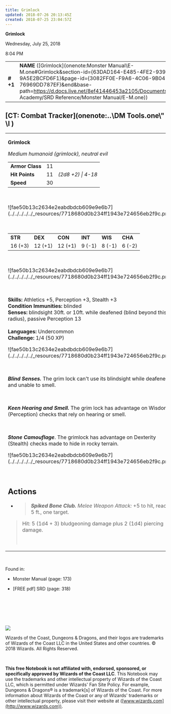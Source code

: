```yaml
---
title: Grimlock
updated: 2018-07-26 20:13:45Z
created: 2018-07-25 23:04:57Z
---
```


**Grimlock**

Wednesday, July 25, 2018

8:04 PM

|           |                                                                                                                                                                                                                                                                                          |        |        |        |     |       |       |
|-----------|------------------------------------------------------------------------------------------------------------------------------------------------------------------------------------------------------------------------------------------------------------------------------------------|--------|--------|--------|-----|-------|-------|
| **\# +1** | **NAME** ([Grimlock](onenote:Monster Manual\\E-M.one#Grimlock&section-id={63DAD164-E485-4FE2-939F-9A5E2BCFD6F1}&page-id={3082FF0E-F9A6-4C06-9B04-76969DD787EF}&end&base-path=https://d.docs.live.net/8ef41446453a2105/Documents/Adventure Academy/SRD Reference/Monster Manual/E-M.one)) | **11** | **11** | **11** | \-  | Notes | 50 XP |

## [CT: Combat Tracker](onenote:..\\DM Tools.one\\" \l )

<table><tbody><tr class="odd"><td><p><strong>Grimlock</strong></p><p><em>Medium humanoid (grimlock), neutral evil<br />
</em></p><table><tbody><tr class="odd"><td><strong>Armor Class</strong></td><td>11</td><td> </td></tr><tr class="even"><td><strong>Hit Points</strong></td><td>11</td><td><em>(2d8 +2) | 4-18</em></td></tr><tr class="odd"><td><strong>Speed</strong></td><td>30</td><td> </td></tr></tbody></table><p> </p><p>![fae50b13c2634e2eabdbdcb609e9e6b7](../../../../../_resources/7718680d0b234ff1943e724656eb2f9c.png)</p><p> </p><table><tbody><tr class="odd"><td><strong>STR</strong></td><td><strong>DEX</strong></td><td><strong>CON</strong></td><td><strong>INT</strong></td><td><strong>WIS</strong></td><td><strong>CHA</strong></td></tr><tr class="even"><td>16 (+3)</td><td>12 (+1)</td><td>12 (+1)</td><td>9 (-1)</td><td>8 (-1)</td><td>6 (-2)</td></tr></tbody></table><p> </p><p>![fae50b13c2634e2eabdbdcb609e9e6b7](../../../../../_resources/7718680d0b234ff1943e724656eb2f9c.png)</p><p> </p><p><strong>Skills:</strong> Athletics +5, Perception +3, Stealth +3<br />
<strong>Condition Immunities:</strong> blinded<br />
<strong>Senses:</strong> blindsight 30ft. or 10ft. while deafened (blind beyond this radius), passive Perception 13<br />
<br />
<strong>Languages:</strong> Undercommon<br />
<strong>Challenge:</strong> 1/4 (50 XP)</p><p>![fae50b13c2634e2eabdbdcb609e9e6b7](../../../../../_resources/7718680d0b234ff1943e724656eb2f9c.png)</p><p> </p><p><em><strong>Blind Senses.</strong></em> The grim lock can't use its blindsight while deafened and unable to smell.</p><p> </p><p><em><strong>Keen Hearing and Smell.</strong></em> The grim lock has advantage on Wisdom (Perception) checks that rely on hearing or smell.</p><p> </p><p><em><strong>Stone Camouflage</strong></em>. The grimlock has advantage on Dexterity (Stealth) checks made to hide in rocky terrain.</p><p>![fae50b13c2634e2eabdbdcb609e9e6b7](../../../../../_resources/7718680d0b234ff1943e724656eb2f9c.png)</p><p> </p><h2 id="actions"><strong>Actions</strong></h2><ul><li><blockquote><p><em><strong>Spiked Bone Club.</strong> Melee Weapon Attack:</em> +5 to hit, reach 5 ft., one target.</p></blockquote></li></ul><blockquote><p>Hit: 5 (1d4 + 3) bludgeoning damage plus 2 (1d4) piercing damage.</p><p> </p></blockquote></td></tr></tbody></table>

 

Found in:

-   Monster Manual (page: 173)

-   \[FREE pdf\] SRD (page: 318)

 

 

 

![](tmp\media\image2.png)

Wizards of the Coast, Dungeons & Dragons, and their logos are trademarks of Wizards of the Coast LLC in the United States and other countries. © 2018 Wizards. All Rights Reserved.

 

**This free Notebook is not affiliated with, endorsed, sponsored, or specifically approved by Wizards of the Coast LLC**. This Notebook may use the trademarks and other intellectual property of Wizards of the Coast LLC, which is permitted under Wizards' Fan Site Policy. For example, Dungeons & Dragons® is a trademark\[s\] of Wizards of the Coast. For more information about Wizards of the Coast or any of Wizards' trademarks or other intellectual property, please visit their website at ([www.wizards.com](http://www.wizards.com)).
